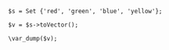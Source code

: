 ```basic-usage.php
$s = Set {'red', 'green', 'blue', 'yellow'};

$v = $s->toVector();

\var_dump($v);
```
